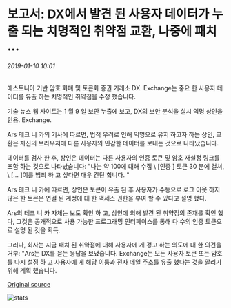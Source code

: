 # 보고서: DX에서 발견 된 사용자 데이터가 누출 되는 치명적인 취약점 교환, 나중에 패치 ...

###### 2019-01-10 10:01

에스토니아 기반 암호 화폐 및 토큰화 증권 거래소 DX. Exchange는 중요 한 사용자 데이터를 유출 하는 치명적인 취약점을 수정 했습니다.

기술 뉴스 웹 사이트는 1 월 9 일 보안 누출에 보고, DX의 보안 분석을 실시 익명 상인을 인용. Exchange.

Ars 테크 니 카의 기사에 따르면, 법적 우려로 인해 익명으로 유지 하고자 하는 상인, 교환은 자신의 브라우저에 다른 사용자의 민감한 데이터를 보내는 것으로 나타났습니다.

데이터를 검사 한 후, 상인은 데이터는 다른 사용자의 인증 토큰 및 암호 재설정 링크를 포함 하는 것으로 나타났습니다: "나는 약 100에 대해 수집 \ [인증 \] 토큰 30 분에 걸쳐, \ [... \]이를 범죄 하 고 싶다면 매우 간단 합니다. "

Ars 테크 니 카에 따르면, 상인은 토큰이 유출 된 후 사용자가 수동으로 로그 아웃 하지 않은 한 토큰은 연결 된 계정에 대 한 액세스 권한을 부여 할 수 있다고 설명 했다.

Ars의 테크 니 카 자체는 보도 확인 하 고, 상인에 의해 발견 된 취약점의 존재를 확인 했다, 그것은 공개적으로 사용 가능한 프로그래밍 인터페이스를 통해 다 수의 인증 토큰으로 설명 된 것을 획득.

그러나, 회사는 지금 패치 된 취약점에 대해 사용자에 게 경고 하는 의도에 대 한 의견을 거부: "Ars는 DX를 묻는 응답을 보냈습니다. Exchange는 모든 사용자 토큰 또는 암호를 다시 설정 하 고 사용자에 게 해당 이름과 전자 메일 주소를 유출 했다는 것을 알리기 위해 계획 했습니다.

[Original source](https://cointelegraph.com/news/report-critical-vulnerabilities-leaking-user-data-found-on-dxexchange-patched-later)

![stats](https://c.statcounter.com/11760860/0/a89fa40b/1/ "stats")